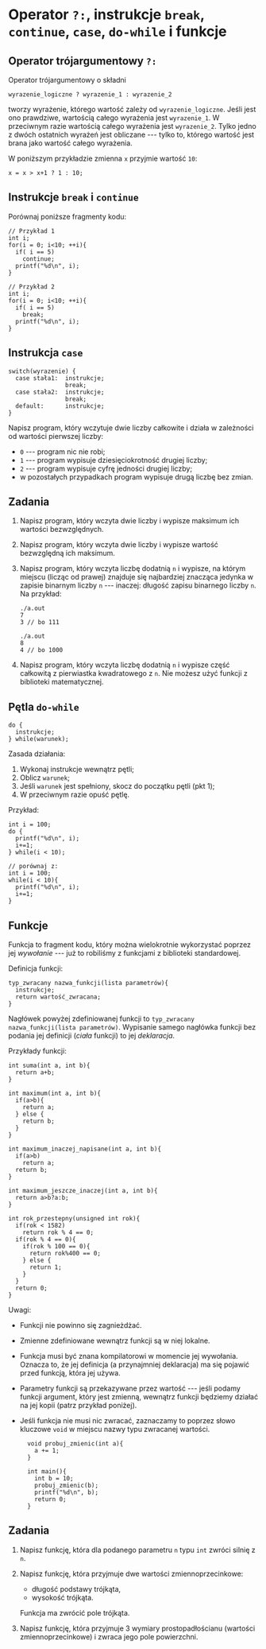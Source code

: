 Operator `?:`, instrukcje `break`, `continue`, `case`, `do-while` i funkcje
=====================================

Operator trójargumentowy `?:`
-------------------------------------

Operator trójargumentowy o składni

    wyrazenie_logiczne ? wyrazenie_1 : wyrazenie_2

tworzy wyrażenie, którego wartość zależy od `wyrazenie_logiczne`.
Jeśli jest ono prawdziwe, wartością całego wyrażenia jest `wyrazenie_1`.
W przeciwnym razie wartością całego wyrażenia jest `wyrazenie_2`.
Tylko jedno z dwóch ostatnich wyrażeń jest obliczane --- tylko to,
którego wartość jest brana jako wartość całego wyrażenia.

W poniższym przykładzie zmienna `x` przyjmie wartość `10`:

    x = x > x+1 ? 1 : 10;


Instrukcje `break` i `continue`
------------------------------------
Porównaj poniższe fragmenty kodu:

    // Przykład 1
    int i;
    for(i = 0; i<10; ++i){
      if( i == 5)
        continue;
      printf("%d\n", i);
    }

    // Przykład 2
    int i;
    for(i = 0; i<10; ++i){
      if( i == 5)
        break;
      printf("%d\n", i);
    }

Instrukcja `case`
------------------------------------

    switch(wyrazenie) {
      case stała1:  instrukcje;
                    break;
      case stała2:  instrukcje;
                    break;
      default:      instrukcje;
    }

Napisz program, który wczytuje dwie liczby całkowite
i działa w zależności od wartości pierwszej liczby:

  * `0` --- program nic nie robi;
  * `1` --- program wypisuje dziesięciokrotność drugiej liczby;
  * `2` --- program wypisuje cyfrę jedności drugiej liczby;
  * w pozostałych przypadkach program wypisuje drugą liczbę bez zmian.

Zadania
------------------------------------

1.  Napisz program, który wczyta dwie liczby i wypisze maksimum ich
    wartości bezwzględnych.

2.  Napisz program, który wczyta dwie liczby i wypisze wartość
    bezwzględną ich maksimum.

3.  Napisz program, który wczyta liczbę dodatnią `n` i wypisze,
    na którym miejscu (licząc od prawej) znajduje się najbardziej znacząca
    jedynka w zapisie binarnym liczby `n` --- inaczej: długość zapisu
    binarnego liczby `n`.
    Na przykład:

        ./a.out
        7
        3 // bo 111

        ./a.out
        8
        4 // bo 1000

4.  Napisz program, który wczyta liczbę dodatnią `n`
    i wypisze część całkowitą z pierwiastka
    kwadratowego z `n`. Nie możesz użyć funkcji
    z biblioteki matematycznej.

Pętla `do-while`
------------------------------------

    do {
      instrukcje;
    } while(warunek);

Zasada działania:

1.  Wykonaj instrukcje wewnątrz pętli;
2.  Oblicz `warunek`;
3.  Jeśli `warunek` jest spełniony, skocz do początku pętli (pkt 1);
4.  W przeciwnym razie opuść pętlę.

Przykład:

    int i = 100;
    do {
      printf("%d\n", i);
      i+=1;
    } while(i < 10);

    // porównaj z:
    int i = 100;
    while(i < 10){
      printf("%d\n", i);
      i+=1;
    }

Funkcje
------------------------------------
Funkcja to fragment kodu, który można wielokrotnie wykorzystać poprzez jej
_wywołanie_ --- już to robiliśmy z funkcjami z biblioteki standardowej.

Definicja funkcji:

    typ_zwracany nazwa_funkcji(lista parametrów){
      instrukcje;
      return wartość_zwracana;
    }

Nagłówek powyżej zdefiniowanej funkcji to `typ_zwracany
nazwa_funkcji(lista parametrów)`.
Wypisanie samego nagłówka funkcji bez podania jej definicji (_ciała_
funkcji) to jej *deklaracja*.

Przykłady funkcji:

    int suma(int a, int b){
      return a+b;
    }

    int maximum(int a, int b){
      if(a>b){
        return a;
      } else {
        return b;
      }
    }

    int maximum_inaczej_napisane(int a, int b){
      if(a>b)
        return a;
      return b;
    }

    int maximum_jeszcze_inaczej(int a, int b){
      return a>b?a:b;
    }

    int rok_przestepny(unsigned int rok){
      if(rok < 1582)
        return rok % 4 == 0;
      if(rok % 4 == 0){
        if(rok % 100 == 0){
          return rok%400 == 0;
        } else {
          return 1;
        }
      }
      return 0;
    }

Uwagi:

* Funkcji nie powinno się zagnieżdżać.
* Zmienne zdefiniowane wewnątrz funkcji są w niej lokalne.
* Funkcja musi być znana kompilatorowi w momencie jej wywołania.
  Oznacza to, że jej definicja (a przynajmniej deklaracja)
	ma się pojawić przed funkcją, która jej używa.
* Parametry funkcji są przekazywane przez wartość ---
  jeśli podamy funkcji argument, który jest zmienną,
  wewnątrz funkcji będziemy działać na jej kopii (patrz przykład poniżej).
* Jeśli funkcja nie musi nic zwracać, zaznaczamy to
  poprzez słowo kluczowe `void` w miejscu nazwy typu zwracanej wartości.

        void probuj_zmienic(int a){
          a += 1;
        }

        int main(){
          int b = 10;
          probuj_zmienic(b);
          printf("%d\n", b);
          return 0;
        }

Zadania
------------------------------------
1.  Napisz funkcję, która dla podanego parametru `n` typu `int` zwróci
    silnię z `n`.

2.  Napisz funkcję, która przyjmuje dwe wartości zmiennoprzecinkowe:
      * długość podstawy trójkąta,
      * wysokość trójkąta.

    Funkcja ma zwrócić pole trójkąta.

3.  Napisz funkcję, która przyjmuje 3 wymiary prostopadłościanu
    (wartości zmiennoprzecinkowe) i zwraca jego pole powierzchni.
